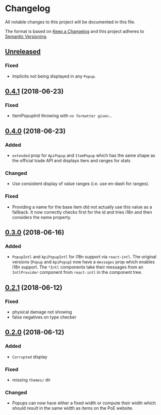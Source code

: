 # Changelog

All notable changes to this project will be documented in this file.

The format is based on [Keep a Changelog](http://keepachangelog.com/en/1.0.0/) and this project adheres to [Semantic Versioning](http://semver.org/spec/v2.0.0.html).

## [Unreleased](https://github.com/eps1lon/poe-react-item/compare/v0.4.1...HEAD)
### Fixed
- Implicits not being displayed in any `Popup`.

## [0.4.1](https://github.com/eps1lon/poe-react-item/compare/v0.4.0...v0.4.1) (2018-06-23)
### Fixed
- ItemPopupIntl throwing with `no formatter given.`.

## [0.4.0](https://github.com/eps1lon/poe-react-item/compare/v0.3.0...v0.4.0) (2018-06-23)
### Added
- `extended` prop for `ApiPopup` and `ItemPopup` which has the same shape as 
  the official trade API and displays tiers and ranges for stats

### Changed
- Use consistent display of value ranges (i.e. use en-dash for ranges).

### Fixed
- Providing a name for the base item did not actually use this value as a fallback.
  It now correctly checks first for the id and tries i18n and then considers
  the name property.

## [0.3.0](https://github.com/eps1lon/poe-react-item/compare/v0.2.1...v0.3.0) (2018-06-16)
### Added
- `PopupIntl` and `ApiPopupIntl` for i18n support via `react-intl`. The original 
  versions (`Popup` and `ApiPopup`) now have a `messages` prop which enables
  i18n support. The `*Intl` components take their messages from an `IntlProvider`
  component from `react-intl` in the component tree. 

## [0.2.1](https://github.com/eps1lon/poe-react-item/compare/v0.2.0...v0.2.1) (2018-06-12)
### Fixed
- physical damage not showing
- false negatives on type checker

## [0.2.0](https://github.com/eps1lon/poe-react-item/compare/v0.1.1...v0.2.0) (2018-06-12)
### Added
* `Corrupted` display
### Fixed
* missing `themes/` dir
### Changed
* Popups can  now have either a fixed width or compute their width which 
  should result in the same width as items on the PoE website.